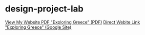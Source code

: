 # design-project-lab
[View My Website PDF "Exploring Greece" (PDF)](https://raw.githubusercontent.com/emilyyiacobucci/design-project-lab/main/Exploring%20Greece.pdf)
[Direct Webite Link "Exploring Greece" (Google Site)](https://sites.google.com/view/emilysgreekadventure)
